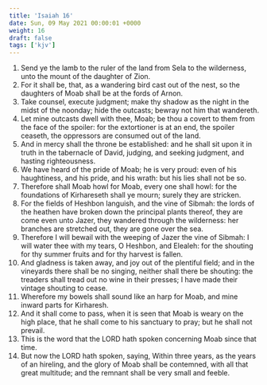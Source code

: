 ```yaml
---
title: 'Isaiah 16'
date: Sun, 09 May 2021 00:00:01 +0000
weight: 16
draft: false
tags: ['kjv'] 
---
```


1. Send ye the lamb to the ruler of the land from Sela to the wilderness, unto the mount of the daughter of Zion.
2. For it shall be, that, as a wandering bird cast out of the nest, so the daughters of Moab shall be at the fords of Arnon.
3. Take counsel, execute judgment; make thy shadow as the night in the midst of the noonday; hide the outcasts; bewray not him that wandereth.
4. Let mine outcasts dwell with thee, Moab; be thou a covert to them from the face of the spoiler: for the extortioner is at an end, the spoiler ceaseth, the oppressors are consumed out of the land.
5. And in mercy shall the throne be established: and he shall sit upon it in truth in the tabernacle of David, judging, and seeking judgment, and hasting righteousness.
6. We have heard of the pride of Moab; he is very proud: even of his haughtiness, and his pride, and his wrath: but his lies shall not be so.
7. Therefore shall Moab howl for Moab, every one shall howl: for the foundations of Kirhareseth shall ye mourn; surely they are stricken.
8. For the fields of Heshbon languish, and the vine of Sibmah: the lords of the heathen have broken down the principal plants thereof, they are come even unto Jazer, they wandered through the wilderness: her branches are stretched out, they are gone over the sea.
9. Therefore I will bewail with the weeping of Jazer the vine of Sibmah: I will water thee with my tears, O Heshbon, and Elealeh: for the shouting for thy summer fruits and for thy harvest is fallen.
10. And gladness is taken away, and joy out of the plentiful field; and in the vineyards there shall be no singing, neither shall there be shouting: the treaders shall tread out no wine in their presses; I have made their vintage shouting to cease.
11. Wherefore my bowels shall sound like an harp for Moab, and mine inward parts for Kirharesh.
12. And it shall come to pass, when it is seen that Moab is weary on the high place, that he shall come to his sanctuary to pray; but he shall not prevail.
13. This is the word that the LORD hath spoken concerning Moab since that time.
14. But now the LORD hath spoken, saying, Within three years, as the years of an hireling, and the glory of Moab shall be contemned, with all that great multitude; and the remnant shall be very small and feeble.
